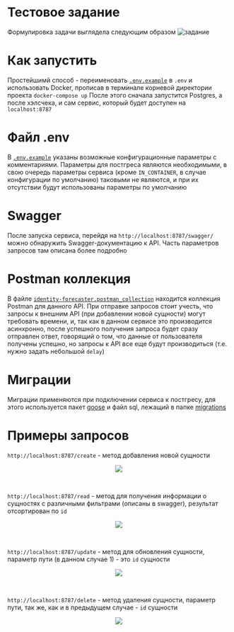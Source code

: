 # Тестовое задание
Формулировка задачи выглядела следующим образом
![задание](https://github.com/PoorMercymain/identity-forecaster/assets/67076111/e027baeb-03ff-4699-bef1-1a15a39116af)

# Как запустить
Простейшимй способ - переименовать [`.env.example`](https://github.com/PoorMercymain/identity-forecaster/blob/master/.env.example) в `.env` и использовать Docker, прописав в терминале корневой директории проекта `docker-compose up`
После этого сначала запустится Postgres, а после хэлсчека, и сам сервис, который будет доступен на `localhost:8787`

# Файл .env
В [`.env.example`](https://github.com/PoorMercymain/identity-forecaster/blob/master/.env.example) указаны возможные конфигурационные параметры с комментариями. Параметры для постгреса являются необходимыми, в свою очередь параметры сервиса (кроме `IN_CONTAINER`, в случае конфигурации по умолчанию) таковыми не являются, и при их отсутствии будут использованы параметры по умолчанию

# Swagger
После запуска сервиса, перейдя на `http://localhost:8787/swagger/` можно обнаружить Swagger-документацию к API. Часть параметров запросов там описана более подробно

# Postman коллекция
В файле [`identity-forecaster.postman_collection`](https://github.com/PoorMercymain/identity-forecaster/blob/master/identity-forecaster.postman_collection.json) находится коллекция Postman для данного API. При отправке запросов стоит учесть, что запросы к внешним API (при добавлении новой сущности) могут требовать времени, и, так как в данном сервисе это производится асинхронно, после успешного получения запроса будет сразу отправлен ответ, говорящий о том, что данные от пользователя получены успешно, но запросы к API все еще будут производиться (т.е. нужно задать небольшой `delay`)

# Миграции
Миграции применяются при подключении сервиса к постгресу, для этого используется пакет [goose](https://github.com/pressly/goose) и файл sql, лежащий в папке [migrations](https://github.com/PoorMercymain/identity-forecaster/tree/master/internal/app/forecaster/repository/migrations)

# Примеры запросов

`http://localhost:8787/create` - метод добавления новой сущности
<p align="center">
<img src=https://github.com/PoorMercymain/identity-forecaster/assets/67076111/62f396aa-c51b-47e5-bd72-e0ac2d16b9a1>
</p>
<br>

`http://localhost:8787/read` - метод для получения информации о сущностях с различными фильтрами (описаны в swagger), результат отсортирован по `id`
<p align="center">
<img src=https://github.com/PoorMercymain/identity-forecaster/assets/67076111/87a071ca-fb0f-40e3-92f6-fad3ed290272>
</p>
<br>

`http://localhost:8787/update` - метод для обновления сущности, параметр пути (в данном случае 1) - это `id` сущности
<p align="center">
<img src=https://github.com/PoorMercymain/identity-forecaster/assets/67076111/40c4c307-8730-4fd7-9fef-44d8042a8efe>
</p>
<br>

`http://localhost:8787/delete` - метод удаления сущности, параметр пути, так же, как и в предыдущем случае - `id` сущности
<p align="center">
<img src=https://github.com/PoorMercymain/identity-forecaster/assets/67076111/f7303cbe-4080-4d12-80d8-f56860f48937>
</p>

